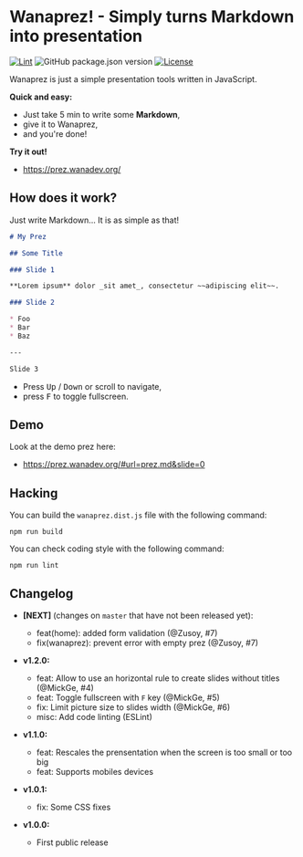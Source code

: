 # Wanaprez! - Simply turns Markdown into presentation

[![Lint](https://github.com/wanadev/wanaprez/actions/workflows/lint.yml/badge.svg)](https://github.com/wanadev/wanaprez/actions/workflows/lint.yml)
![GitHub package.json version](https://img.shields.io/github/package-json/v/wanadev/wanaprez)
[![License](https://img.shields.io/badge/License-BSD%203%20Clause-freen)](https://github.com/wanadev/wanaprez/blob/master/LICENSE)

Wanaprez is just a simple presentation tools written in JavaScript.

**Quick and easy:**

* Just take 5 min to write some **Markdown**,
* give it to Wanaprez,
* and you're done!

**Try it out!**

* https://prez.wanadev.org/


## How does it work?

Just write Markdown... It is as simple as that!

```markdown
# My Prez

## Some Title

### Slide 1

**Lorem ipsum** dolor _sit amet_, consectetur ~~adipiscing elit~~.

### Slide 2

* Foo
* Bar
* Baz

---

Slide 3
```

* Press <kbd>Up</kbd> / <kbd>Down</kbd> or scroll to navigate,
* press <kbd>F</kbd> to toggle fullscreen.

## Demo

Look at the demo prez here:

* https://prez.wanadev.org/#url=prez.md&slide=0


## Hacking

You can build the `wanaprez.dist.js` file with the following command:

    npm run build

You can check coding style with the following command:

    npm run lint


## Changelog

* **[NEXT]** (changes on ``master`` that have not been released yet):

  * feat(home): added form validation (@Zusoy, #7)
  * fix(wanaprez): prevent error with empty prez (@Zusoy, #7)

* **v1.2.0:**

  * feat: Allow to use an horizontal rule to create slides without titles (@MickGe, #4)
  * feat: Toggle fullscreen with `F` key (@MickGe, #5)
  * fix: Limit picture size to slides width (@MickGe, #6)
  * misc: Add code linting (ESLint)

* **v1.1.0:**

  * feat: Rescales the prensentation when the screen is too small or too big
  * feat: Supports mobiles devices

* **v1.0.1:**

  * fix: Some CSS fixes

* **v1.0.0:**

  * First public release
